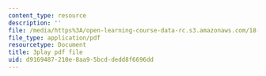 ```yaml
---
content_type: resource
description: ''
file: /media/https%3A/open-learning-course-data-rc.s3.amazonaws.com/18-03sc-differential-equations-fall-2011/d9169487210e8aa95bcddedd8f6696dd_xWa5_OXI6VM.pdf
file_type: application/pdf
resourcetype: Document
title: 3play pdf file
uid: d9169487-210e-8aa9-5bcd-dedd8f6696dd
---
```

